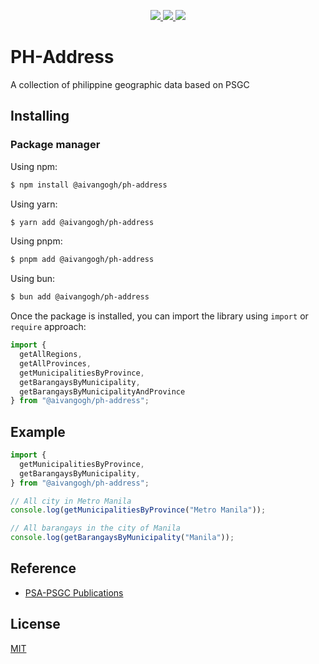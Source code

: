 <p align="center">
  <a href="LICENSE.md" >
    <img src="https://img.shields.io/npm/l/@aivangogh/ph-address"/>
  </a>
  <a href="#">
    <img src="https://img.shields.io/npm/v/@aivangogh/ph-address"/>
  </a>
  <a href="https://www.npmjs.com/package/@aivangogh/ph-address">
    <img src="https://img.shields.io/npm/dt/@aivangogh/ph-address"/>
  </a>
</p>

# PH-Address

A collection of philippine geographic data based on PSGC

## Installing

### Package manager

Using npm:

```bash
$ npm install @aivangogh/ph-address
```

Using yarn:

```bash
$ yarn add @aivangogh/ph-address
```

Using pnpm:

```bash
$ pnpm add @aivangogh/ph-address
```

Using bun:

```bash
$ bun add @aivangogh/ph-address
```

Once the package is installed, you can import the library using `import` or `require` approach:

```js
import {
  getAllRegions,
  getAllProvinces,
  getMunicipalitiesByProvince,
  getBarangaysByMunicipality,
  getBarangaysByMunicipalityAndProvince
} from "@aivangogh/ph-address";
```

## Example

```js
import {
  getMunicipalitiesByProvince,
  getBarangaysByMunicipality,
} from "@aivangogh/ph-address";

// All city in Metro Manila
console.log(getMunicipalitiesByProvince("Metro Manila"));

// All barangays in the city of Manila
console.log(getBarangaysByMunicipality("Manila"));
```

## Reference

- [PSA-PSGC Publications](https://psa.gov.ph/classification/psgc/)

## License

[MIT](LICENSE)
